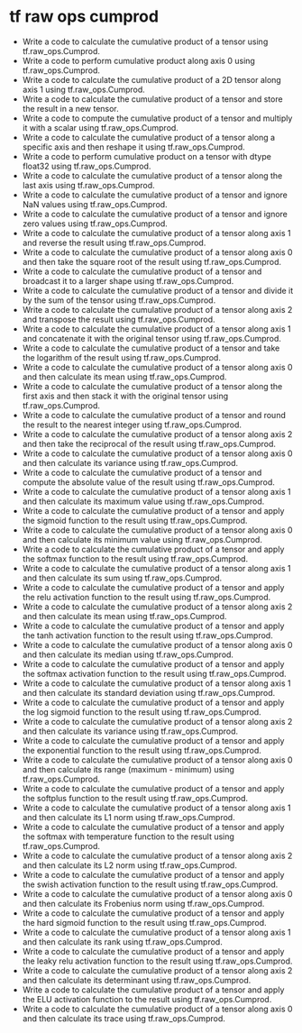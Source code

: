 # tf raw ops cumprod

- Write a code to calculate the cumulative product of a tensor using tf.raw_ops.Cumprod.
- Write a code to perform cumulative product along axis 0 using tf.raw_ops.Cumprod.
- Write a code to calculate the cumulative product of a 2D tensor along axis 1 using tf.raw_ops.Cumprod.
- Write a code to calculate the cumulative product of a tensor and store the result in a new tensor.
- Write a code to compute the cumulative product of a tensor and multiply it with a scalar using tf.raw_ops.Cumprod.
- Write a code to calculate the cumulative product of a tensor along a specific axis and then reshape it using tf.raw_ops.Cumprod.
- Write a code to perform cumulative product on a tensor with dtype float32 using tf.raw_ops.Cumprod.
- Write a code to calculate the cumulative product of a tensor along the last axis using tf.raw_ops.Cumprod.
- Write a code to calculate the cumulative product of a tensor and ignore NaN values using tf.raw_ops.Cumprod.
- Write a code to calculate the cumulative product of a tensor and ignore zero values using tf.raw_ops.Cumprod.
- Write a code to calculate the cumulative product of a tensor along axis 1 and reverse the result using tf.raw_ops.Cumprod.
- Write a code to calculate the cumulative product of a tensor along axis 0 and then take the square root of the result using tf.raw_ops.Cumprod.
- Write a code to calculate the cumulative product of a tensor and broadcast it to a larger shape using tf.raw_ops.Cumprod.
- Write a code to calculate the cumulative product of a tensor and divide it by the sum of the tensor using tf.raw_ops.Cumprod.
- Write a code to calculate the cumulative product of a tensor along axis 2 and transpose the result using tf.raw_ops.Cumprod.
- Write a code to calculate the cumulative product of a tensor along axis 1 and concatenate it with the original tensor using tf.raw_ops.Cumprod.
- Write a code to calculate the cumulative product of a tensor and take the logarithm of the result using tf.raw_ops.Cumprod.
- Write a code to calculate the cumulative product of a tensor along axis 0 and then calculate its mean using tf.raw_ops.Cumprod.
- Write a code to calculate the cumulative product of a tensor along the first axis and then stack it with the original tensor using tf.raw_ops.Cumprod.
- Write a code to calculate the cumulative product of a tensor and round the result to the nearest integer using tf.raw_ops.Cumprod.
- Write a code to calculate the cumulative product of a tensor along axis 2 and then take the reciprocal of the result using tf.raw_ops.Cumprod.
- Write a code to calculate the cumulative product of a tensor along axis 0 and then calculate its variance using tf.raw_ops.Cumprod.
- Write a code to calculate the cumulative product of a tensor and compute the absolute value of the result using tf.raw_ops.Cumprod.
- Write a code to calculate the cumulative product of a tensor along axis 1 and then calculate its maximum value using tf.raw_ops.Cumprod.
- Write a code to calculate the cumulative product of a tensor and apply the sigmoid function to the result using tf.raw_ops.Cumprod.
- Write a code to calculate the cumulative product of a tensor along axis 0 and then calculate its minimum value using tf.raw_ops.Cumprod.
- Write a code to calculate the cumulative product of a tensor and apply the softmax function to the result using tf.raw_ops.Cumprod.
- Write a code to calculate the cumulative product of a tensor along axis 1 and then calculate its sum using tf.raw_ops.Cumprod.
- Write a code to calculate the cumulative product of a tensor and apply the relu activation function to the result using tf.raw_ops.Cumprod.
- Write a code to calculate the cumulative product of a tensor along axis 2 and then calculate its mean using tf.raw_ops.Cumprod.
- Write a code to calculate the cumulative product of a tensor and apply the tanh activation function to the result using tf.raw_ops.Cumprod.
- Write a code to calculate the cumulative product of a tensor along axis 0 and then calculate its median using tf.raw_ops.Cumprod.
- Write a code to calculate the cumulative product of a tensor and apply the softmax activation function to the result using tf.raw_ops.Cumprod.
- Write a code to calculate the cumulative product of a tensor along axis 1 and then calculate its standard deviation using tf.raw_ops.Cumprod.
- Write a code to calculate the cumulative product of a tensor and apply the log sigmoid function to the result using tf.raw_ops.Cumprod.
- Write a code to calculate the cumulative product of a tensor along axis 2 and then calculate its variance using tf.raw_ops.Cumprod.
- Write a code to calculate the cumulative product of a tensor and apply the exponential function to the result using tf.raw_ops.Cumprod.
- Write a code to calculate the cumulative product of a tensor along axis 0 and then calculate its range (maximum - minimum) using tf.raw_ops.Cumprod.
- Write a code to calculate the cumulative product of a tensor and apply the softplus function to the result using tf.raw_ops.Cumprod.
- Write a code to calculate the cumulative product of a tensor along axis 1 and then calculate its L1 norm using tf.raw_ops.Cumprod.
- Write a code to calculate the cumulative product of a tensor and apply the softmax with temperature function to the result using tf.raw_ops.Cumprod.
- Write a code to calculate the cumulative product of a tensor along axis 2 and then calculate its L2 norm using tf.raw_ops.Cumprod.
- Write a code to calculate the cumulative product of a tensor and apply the swish activation function to the result using tf.raw_ops.Cumprod.
- Write a code to calculate the cumulative product of a tensor along axis 0 and then calculate its Frobenius norm using tf.raw_ops.Cumprod.
- Write a code to calculate the cumulative product of a tensor and apply the hard sigmoid function to the result using tf.raw_ops.Cumprod.
- Write a code to calculate the cumulative product of a tensor along axis 1 and then calculate its rank using tf.raw_ops.Cumprod.
- Write a code to calculate the cumulative product of a tensor and apply the leaky relu activation function to the result using tf.raw_ops.Cumprod.
- Write a code to calculate the cumulative product of a tensor along axis 2 and then calculate its determinant using tf.raw_ops.Cumprod.
- Write a code to calculate the cumulative product of a tensor and apply the ELU activation function to the result using tf.raw_ops.Cumprod.
- Write a code to calculate the cumulative product of a tensor along axis 0 and then calculate its trace using tf.raw_ops.Cumprod.